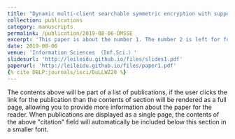 ```yaml
---
title: "Dynamic multi-client searchable symmetric encryption with support for boolean queries"
collection: publications
category: manuscripts
permalink: /publication/2019-08-06-DMSSE
excerpt: 'This paper is about the number 1. The number 2 is left for future work.'
date: 2019-08-06
venue: 'Information Sciences （Inf.Sci.）'
slidesurl: 'http://leileidu.github.io/files/slides1.pdf'
paperurl: 'http://leileidu.github.io/files/paper1.pdf'
{% cite DBLP:journals/isci/DuLLWZ20 %}
---
```


The contents above will be part of a list of publications, if the user clicks the link for the publication than the contents of section will be rendered as a full page, allowing you to provide more information about the paper for the reader. When publications are displayed as a single page, the contents of the above "citation" field will automatically be included below this section in a smaller font.
